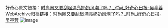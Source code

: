 好奇心原文链接：[时尚圈又要刮起漂亮奶奶风潮了吗？_时尚_好奇心日报-吴亭蓉](https://www.qdaily.com/articles/4670.html)
WebArchive归档链接：[时尚圈又要刮起漂亮奶奶风潮了吗？_时尚_好奇心日报-吴亭蓉](http://web.archive.org/web/20190623162437/https://www.qdaily.com/articles/4670.html)
![image](http://ww3.sinaimg.cn/large/007d5XDply1g3w5p80kixj30u04s1e81)
